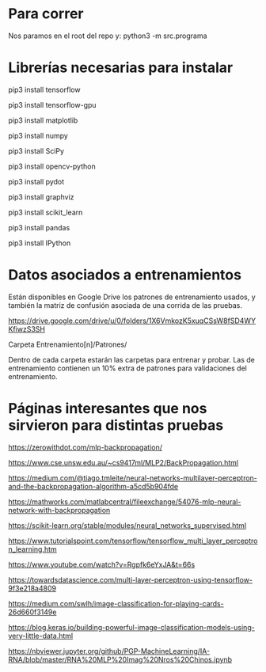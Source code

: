 # Para correr
Nos paramos en el root del repo y:
python3 -m src.programa

# Librerías necesarias para instalar
pip3 install tensorflow

pip3 install tensorflow-gpu

pip3 install matplotlib

pip3 install numpy

pip3 install SciPy

pip3 install opencv-python

pip3 install pydot

pip3 install graphviz

pip3 install scikit_learn

pip3 install pandas

pip3 install IPython

# Datos asociados a entrenamientos
Están disponibles en Google Drive los patrones de entrenamiento usados, y también la matriz de confusión asociada de una corrida de las pruebas.

https://drive.google.com/drive/u/0/folders/1X6VmkozK5xuqCSsW8fSD4WYKfiwzS3SH

Carpeta Entrenamiento[n]/Patrones/

Dentro de cada carpeta estarán las carpetas para entrenar y probar. Las de entrenamiento contienen un 10% extra de patrones para validaciones del entrenamiento.

# Páginas interesantes que nos sirvieron para distintas pruebas
https://zerowithdot.com/mlp-backpropagation/

https://www.cse.unsw.edu.au/~cs9417ml/MLP2/BackPropagation.html

https://medium.com/@tiago.tmleite/neural-networks-multilayer-perceptron-and-the-backpropagation-algorithm-a5cd5b904fde

https://mathworks.com/matlabcentral/fileexchange/54076-mlp-neural-network-with-backpropagation

https://scikit-learn.org/stable/modules/neural_networks_supervised.html

https://www.tutorialspoint.com/tensorflow/tensorflow_multi_layer_perceptron_learning.htm

https://www.youtube.com/watch?v=Rgpfk6eYxJA&t=66s

https://towardsdatascience.com/multi-layer-perceptron-using-tensorflow-9f3e218a4809

https://medium.com/swlh/image-classification-for-playing-cards-26d660f3149e

https://blog.keras.io/building-powerful-image-classification-models-using-very-little-data.html

https://nbviewer.jupyter.org/github/PGP-MachineLearning/IA-RNA/blob/master/RNA%20MLP%20Imag%20Nros%20Chinos.ipynb
